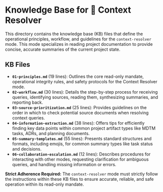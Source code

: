 # Knowledge Base for 📖 Context Resolver

This directory contains the knowledge base (KB) files that define the operational principles, workflow, and guidelines for the `context-resolver` mode. This mode specializes in reading project documentation to provide concise, accurate summaries of the current project state.

## KB Files

*   **`01-principles.md`** (19 lines): Outlines the core read-only mandate, operational integrity rules, and safety protocols for the Context Resolver mode.
*   **`02-workflow.md`** (30 lines): Details the step-by-step process for receiving queries, identifying sources, reading them, synthesizing summaries, and reporting back.
*   **`03-source-prioritization.md`** (25 lines): Provides guidelines on the order in which to check potential source documents when resolving context queries.
*   **`04-information-extraction.md`** (38 lines): Offers tips for efficiently finding key data points within common project artifact types like MDTM tasks, ADRs, and planning documents.
*   **`05-summary-templates.md`** (55 lines): Presents standard structures and formats, including emojis, for common summary types like task status and decisions.
*   **`06-collaboration-escalation.md`** (12 lines): Describes procedures for interacting with other modes, requesting clarification for ambiguous queries, and handling missing information or errors.

**Strict Adherence Required:** The `context-resolver` mode must strictly follow the instructions within these KB files to ensure accurate, reliable, and safe operation within its read-only mandate.
